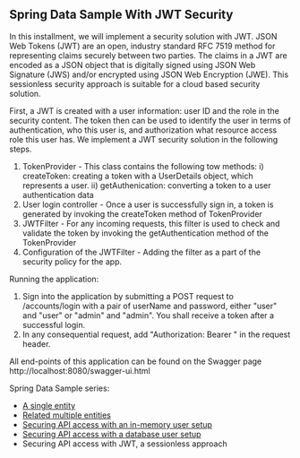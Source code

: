 ## Spring Data Sample With JWT Security

In this installment, we will implement a security solution with JWT. JSON Web Tokens (JWT) are an open, industry standard RFC 7519 method for representing claims securely between two parties. The claims in a JWT are encoded as a JSON object that is digitally signed using JSON Web Signature (JWS) and/or encrypted using JSON Web Encryption (JWE). This sessionless security approach is suitable for a cloud based security solution.

First,  a JWT is created with a user information: user ID and the role in the security content. The token then can be used to identify the user in terms of authentication, who this user is, and authorization what resource access role this user has. We implement a JWT security solution in the following steps.

1. TokenProvider - This class contains the following tow methods: i) createToken: creating a token with a UserDetails object, which represents a user. ii) getAuthenication: converting a token to a user authentication data
2. User login controller - Once a user is successfully sign in, a token is generated by invoking the createToken method of TokenProvider
3. JWTFilter - For any incoming requests, this filter is used to check and validate the token by invoking the getAuthentication method of the TokenProvider
4. Configuration of the JWTFilter - Adding the filter as a part of the security policy for the app.

Running the application:

1. Sign into the application by submitting a POST request to /accounts/login with a pair of userName and password, either "user" and "user" or "admin" and "admin". You shall receive a token after a successful login. 
2. In any consequential request, add "Authorization: Bearer <token>" in the request header.
   
All end-points of this application can be found on the Swagger page http://localhost:8080/swagger-ui.html

Spring Data Sample series:

 * [A single entity](https://github.com/vw98075/spring-data-sample)
 * [Related multiple entities](https://github.com/vw98075/spring-data-sample2) 
 * [Securing API access with an in-memory user setup](https://github.com/vw98075/spring-data-sample-security)
 * [Securing API access with a database user setup](https://github.com/vw98075/spring-data-sample-security-db-user)
 * Securing API access with JWT, a sessionless approach